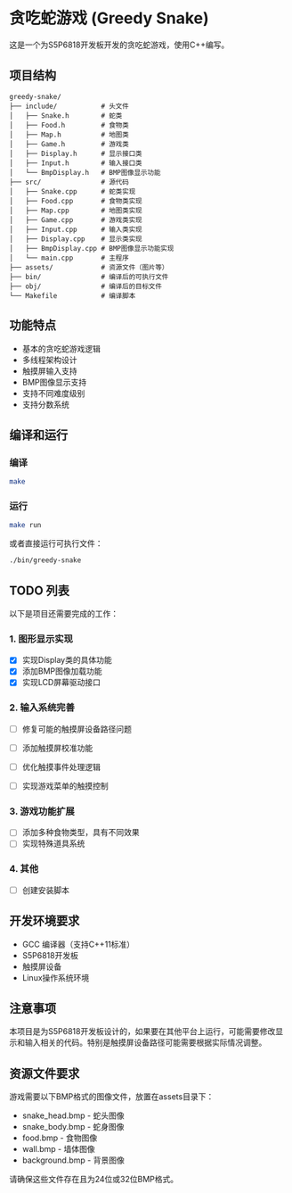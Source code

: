 # 贪吃蛇游戏 (Greedy Snake)

这是一个为S5P6818开发板开发的贪吃蛇游戏，使用C++编写。

## 项目结构

```
greedy-snake/
├── include/           # 头文件
│   ├── Snake.h        # 蛇类
│   ├── Food.h         # 食物类
│   ├── Map.h          # 地图类
│   ├── Game.h         # 游戏类
│   ├── Display.h      # 显示接口类
│   ├── Input.h        # 输入接口类
│   └── BmpDisplay.h   # BMP图像显示功能
├── src/               # 源代码
│   ├── Snake.cpp      # 蛇类实现
│   ├── Food.cpp       # 食物类实现
│   ├── Map.cpp        # 地图类实现
│   ├── Game.cpp       # 游戏类实现
│   ├── Input.cpp      # 输入类实现
│   ├── Display.cpp    # 显示类实现
│   ├── BmpDisplay.cpp # BMP图像显示功能实现
│   └── main.cpp       # 主程序
├── assets/            # 资源文件（图片等）
├── bin/               # 编译后的可执行文件
├── obj/               # 编译后的目标文件
└── Makefile           # 编译脚本
```

## 功能特点

- 基本的贪吃蛇游戏逻辑
- 多线程架构设计
- 触摸屏输入支持
- BMP图像显示支持
- 支持不同难度级别
- 支持分数系统

## 编译和运行

### 编译

```bash
make
```

### 运行

```bash
make run
```

或者直接运行可执行文件：

```bash
./bin/greedy-snake
```

## TODO 列表

以下是项目还需要完成的工作：

### 1. 图形显示实现
- [x] 实现Display类的具体功能
- [x] 添加BMP图像加载功能
- [x] 实现LCD屏幕驱动接口

### 2. 输入系统完善
- [ ] 修复可能的触摸屏设备路径问题
- [ ] 添加触摸屏校准功能
- [ ] 优化触摸事件处理逻辑

- [ ] 实现游戏菜单的触摸控制

### 3. 游戏功能扩展
- [ ] 添加多种食物类型，具有不同效果
- [ ] 实现特殊道具系统

### 4. 其他
- [ ] 创建安装脚本

## 开发环境要求

- GCC 编译器（支持C++11标准）
- S5P6818开发板
- 触摸屏设备
- Linux操作系统环境

## 注意事项

本项目是为S5P6818开发板设计的，如果要在其他平台上运行，可能需要修改显示和输入相关的代码。特别是触摸屏设备路径可能需要根据实际情况调整。

## 资源文件要求

游戏需要以下BMP格式的图像文件，放置在assets目录下：

- snake_head.bmp - 蛇头图像
- snake_body.bmp - 蛇身图像
- food.bmp - 食物图像
- wall.bmp - 墙体图像
- background.bmp - 背景图像

请确保这些文件存在且为24位或32位BMP格式。 
